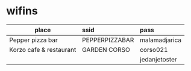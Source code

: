 # wifins

| place | ssid | pass|
|---|:---|:---|
| Pepper pizza bar | PEPPERPIZZABAR | malamadjarica  |
| Korzo cafe & restaurant  | GARDEN CORSO  | corso021  |
|   |   | jedanjetoster  |

